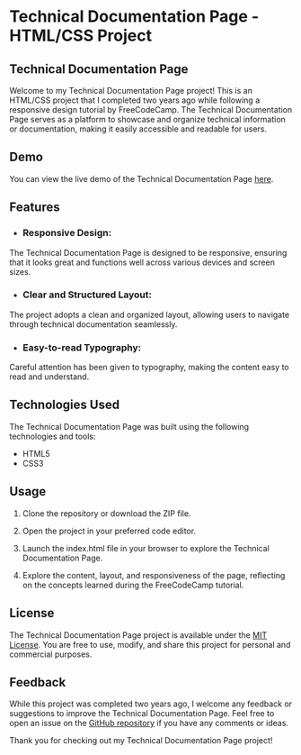 # Technical Documentation Page - HTML/CSS Project
## Technical Documentation Page

Welcome to my Technical Documentation Page project! This is an HTML/CSS project that I completed two years ago while following a responsive design tutorial by FreeCodeCamp. The Technical Documentation Page serves as a platform to showcase and organize technical information or documentation, making it easily accessible and readable for users.

## Demo
You can view the live demo of the Technical Documentation Page [here](https://aaramiss.github.io/Technical-Documentation-Page/).

## Features
- ### Responsive Design: 
The Technical Documentation Page is designed to be responsive, ensuring that it looks great and functions well across various devices and screen sizes.

- ### Clear and Structured Layout: 
The project adopts a clean and organized layout, allowing users to navigate through technical documentation seamlessly.

- ### Easy-to-read Typography: 
Careful attention has been given to typography, making the content easy to read and understand.

## Technologies Used
The Technical Documentation Page was built using the following technologies and tools:

- HTML5
- CSS3

## Usage
1. Clone the repository or download the ZIP file.

1. Open the project in your preferred code editor.

1. Launch the index.html file in your browser to explore the Technical Documentation Page.

1. Explore the content, layout, and responsiveness of the page, reflecting on the concepts learned during the FreeCodeCamp tutorial.

## License
The Technical Documentation Page project is available under the [MIT License](https://github.com/aaramiss/Technical-Documentation-Page/blob/main/LICENSE). You are free to use, modify, and share this project for personal and commercial purposes.

## Feedback
While this project was completed two years ago, I welcome any feedback or suggestions to improve the Technical Documentation Page. Feel free to open an issue on the [GitHub repository](https://github.com/aaramiss/Technical-Documentation-Page/issues) if you have any comments or ideas.

Thank you for checking out my Technical Documentation Page project!
